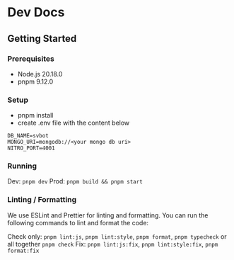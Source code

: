 # Dev Docs

## Getting Started

### Prerequisites

- Node.js 20.18.0
- pnpm 9.12.0

### Setup

- pnpm install
- create .env file with the content below

```env
DB_NAME=svbot
MONGO_URI=mongodb://<your mongo db uri>
NITRO_PORT=4001
```

### Running

Dev: `pnpm dev`
Prod: `pnpm build && pnpm start`

### Linting / Formatting

We use ESLint and Prettier for linting and formatting. You can run the following
commands to lint and format the code:

Check only: `pnpm lint:js`, `pnpm lint:style`, `pnpm format`, `pnpm typecheck` or all together `pnpm check`
Fix: `pnpm lint:js:fix`, `pnpm lint:style:fix`, `pnpm format:fix`

